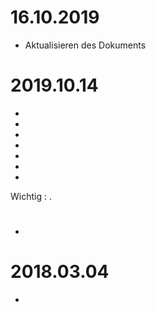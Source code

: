 # 16.10.2019

- Aktualisieren des Dokuments

# 2019.10.14

- 
- 
- 
- 
- 
- 
- 


Wichtig : . 

# 

- 

# 2018.03.04

- 
